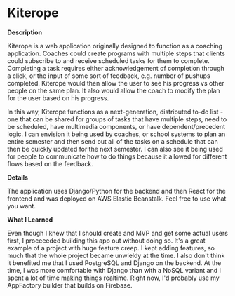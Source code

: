 # Kiterope

<strong>Description</strong>

Kiterope is a web application originally designed to function as a coaching application. Coaches could create programs with multiple steps that clients could subscribe to and receive scheduled tasks for them to complete. Completing a task requires either acknowledgement of completion through a click, or the input of some sort of feedback, e.g. number of pushups completed. Kiterope would then allow the user to see his progress vs other people on the same plan. It also would allow the coach to modify the plan for the user based on his progress.

In this way, Kiterope functions as a next-generation, distributed to-do list - one that can be shared for groups of tasks that have multiple steps, need to be scheduled, have multimedia components, or have dependent/precedent logic. I can envision it being used by coaches, or school systems to plan an entire semester and then send out all of the tasks on a schedule that can then be quickly updated for the next semester. I can also see it being used for people to communicate how to do things because it allowed for different flows based on the feedback.

<strong>Details</strong>

The application uses Django/Python for the backend and then React for the frontend and was deployed on AWS Elastic Beanstalk. Feel free to use what you want.

<strong>What I Learned</strong>

Even though I knew that I should create and MVP and get some actual users first, I proceeeded building this app out without doing so. It's a great example of a project with huge feature creep. I kept adding features, so much that the whole project became unwieldy at the time. I also don't think it benefited me that I used PostgreSQL and Django on the backend. At the time, I was more comfortable with Django than with a NoSQL variant and I spent a lot of time making things realtime. Right now, I'd probably use my AppFactory builder that builds on Firebase. 




